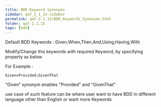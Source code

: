 ```yaml
---
title: BDD Keyword Synonyms
sidebar: qaf_2_1_15-sidebar
permalink: qaf-2.1.15/BDD_Keywords_Synonyms.html
folder: qaf-2.1.15
tags: [bdd]
---
```


Default BDD Keywords : Given,When,Then,And,Using,Having,With

Modify/Change this keywords with required Keyword, by specifying property as below

For Example :

``` 
Given=Provided;GivenThat
```

"Given“ synonym enables "Provided" and "GivenThat"

use case of such feature can be where user want to have BDD in different language other than English or want more Keywords
